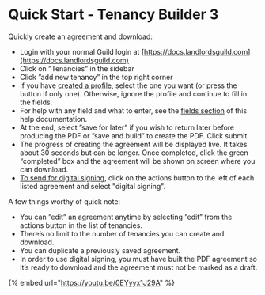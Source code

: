 # Quick Start - Tenancy Builder 3

Quickly create an agreement and download:

* Login with your normal Guild login at [https://docs.landlordsguild.com](https://docs.landlordsguild.com)
* Click on ”Tenancies” in the sidebar
* Click ”add new tenancy” in the top right corner
* If you have [created a profile](profiles/create-a-profile.md), select the one you want (or press the button if only one). Otherwise, ignore the profile and continue to fill in the fields.
* For help with any field and what to enter, see the [fields section](fields/) of this help documentation.
* At the end, select ”save for later” if you wish to return later before producing the PDF or ”save and build” to create the PDF. Click submit.
* The progress of creating the agreement will be displayed live. It takes about 30 seconds but can be longer. Once completed, click the green “completed” box and the agreement will be shown on screen where you can download.
* [To send for digital signing](digital-signing-1.md), click on the actions button to the left of each listed agreement and select "digital signing".

A few things worthy of quick note:

* You can ”edit” an agreement anytime by selecting ”edit” from the actions button in the list of tenancies.
* There’s no limit to the number of tenancies you can create and download.
* You can duplicate a previously saved agreement.
* In order to use digital signing, you must have built the PDF agreement so it’s ready to download and the agreement must not be marked as a draft.

{% embed url="https://youtu.be/0EYyyx1J29A" %}
